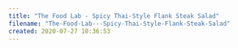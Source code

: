 ```yaml
---
title: "The Food Lab - Spicy Thai-Style Flank Steak Salad"
filename: "The-Food-Lab---Spicy-Thai-Style-Flank-Steak-Salad"
created: 2020-07-27 10:36:53
---
```


